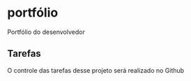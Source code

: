 # portfólio
Portfólio do desenvolvedor

## Tarefas 
O controle das tarefas desse projeto será realizado no Github